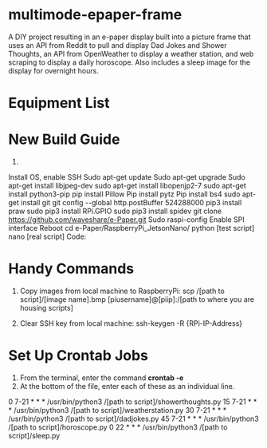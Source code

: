 # multimode-epaper-frame
A DIY project resulting in an e-paper display built into a picture frame that uses an API from Reddit to pull and display Dad Jokes and Shower Thoughts, an API from OpenWeather to display a weather station, and web scraping to display a daily horoscope. Also includes a sleep image for the display for overnight hours.

# Equipment List

# New Build Guide
1. 
Install OS, enable SSH
Sudo apt-get update
Sudo apt-get upgrade
Sudo apt-get install libjpeg-dev
sudo apt-get install libopenjp2-7
sudo apt-get install python3-pip
pip install Pillow
Pip install pytz
Pip install bs4
sudo apt-get install git
git config --global http.postBuffer 524288000
pip3 install praw
sudo pip3 install RPi.GPIO
sudo pip3 install spidev
git clone https://github.com/waveshare/e-Paper.git
Sudo raspi-config
Enable SPI interface
Reboot
cd e-Paper/RaspberryPi_JetsonNano/
python [test script]
nano [real script]
Code:

# Handy Commands
1. Copy images from local machine to RaspberryPi:
scp /[path to script]/[image name].bmp [piusername]@[piip]:/[path to where you are housing scripts]

2. Clear SSH key from local machine:
ssh-keygen -R {RPi-IP-Address}

# Set Up Crontab Jobs
1. From the terminal, enter the command **crontab -e**
2. At the bottom of the file, enter each of these as an individual line.

 0 7-21 * * * /usr/bin/python3 /[path to script]/showerthoughts.py
 15 7-21 * * * /usr/bin/python3 /[path to script]/weatherstation.py
 30 7-21 * * * /usr/bin/python3 /[path to script]/dadjokes.py
 45 7-21 * * * /usr/bin/python3 /[path to script]/horoscope.py
 0 22 * * * /usr/bin/python3 /[path to script]/sleep.py
